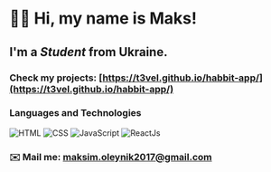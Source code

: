 # 👋🏻 Hi, my name is **Maks**!
## I'm a *Student* from Ukraine.
### Check my projects: [https://t3vel.github.io/habbit-app/](https://t3vel.github.io/habbit-app/)
### Languages and Technologies 
![HTML](https://img.shields.io/badge/-HTML-090909?style=for-the-badge&logo=html5)
![CSS](https://img.shields.io/badge/-CSS-090909?style=for-the-badge&logo=css3)
![JavaScript](https://img.shields.io/badge/-JavaScript-090909?style=for-the-badge&logo=JavaScript)
![ReactJs](https://img.shields.io/badge/-ReactJs-090909?style=for-the-badge&logo=React)
### ✉️ Mail me: maksim.oleynik2017@gmail.com
#
